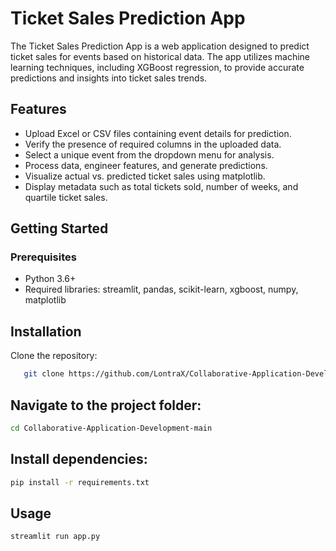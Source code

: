 # Ticket Sales Prediction App

The Ticket Sales Prediction App is a web application designed to predict ticket sales for events based on historical data. The app utilizes machine learning techniques, including XGBoost regression, to provide accurate predictions and insights into ticket sales trends.

## Features

- Upload Excel or CSV files containing event details for prediction.
- Verify the presence of required columns in the uploaded data.
- Select a unique event from the dropdown menu for analysis.
- Process data, engineer features, and generate predictions.
- Visualize actual vs. predicted ticket sales using matplotlib.
- Display metadata such as total tickets sold, number of weeks, and quartile ticket sales.

## Getting Started

### Prerequisites

- Python 3.6+
- Required libraries: streamlit, pandas, scikit-learn, xgboost, numpy, matplotlib

## Installation

Clone the repository:

```bash
   git clone https://github.com/LontraX/Collaborative-Application-Development.git
```
## Navigate to the project folder:
```bash
cd Collaborative-Application-Development-main
```
## Install dependencies:
```bash
pip install -r requirements.txt
```
## Usage
```bash
streamlit run app.py
```



